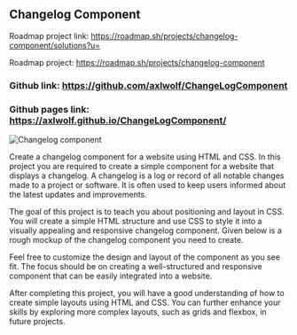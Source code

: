 ## Changelog Component

Roadmap project link: https://roadmap.sh/projects/changelog-component/solutions?u=

Roadmap project: https://roadmap.sh/projects/changelog-component

### Github link: https://github.com/axlwolf/ChangeLogComponent

### Github pages link: https://axlwolf.github.io/ChangeLogComponent/


![Changelog component](https://assets.roadmap.sh/guest/changelog-component-1m86j.png)

Create a changelog component for a website using HTML and CSS.
In this project you are required to create a simple component for a website that displays a changelog. A changelog is a log or record of all notable changes made to a project or software. It is often used to keep users informed about the latest updates and improvements.

The goal of this project is to teach you about positioning and layout in CSS. You will create a simple HTML structure and use CSS to style it into a visually appealing and responsive changelog component. Given below is a rough mockup of the changelog component you need to create.

Feel free to customize the design and layout of the component as you see fit. The focus should be on creating a well-structured and responsive component that can be easily integrated into a website.

After completing this project, you will have a good understanding of how to create simple layouts using HTML and CSS. You can further enhance your skills by exploring more complex layouts, such as grids and flexbox, in future projects.


